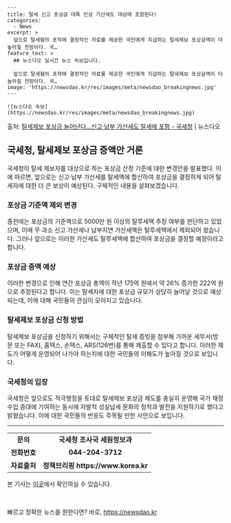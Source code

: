     ---
    title: 탈세 신고 포상금 대폭 인상 가산세도 대상에 포함된다!
    categories:
      - News
    excerpt: >
      앞으로 탈세혐의 포착에 결정적인 자료를 제공한 국민에게 지급하는 탈세제보 포상금액이 더 높아질 전망이다. 국…
    feature_text: >
      ## 뉴스다오 실시간 뉴스 속보입니다.
    
      앞으로 탈세혐의 포착에 결정적인 자료를 제공한 국민에게 지급하는 탈세제보 포상금액이 더 높아질 전망이다. 국…
    image: 'https://newsdao.kr/res/images/meta/newsdao_breakingnews.jpg'
    ---
    
    ![뉴스다오 속보](https://newsdao.kr/res/images/meta/newsdao_breakingnews.jpg)

<p>출처: <a href="https://newsdao.kr/2958" rel="dofollow">탈세제보 포상금 늘어난다…신고·납부 가산세도 탈세에 포함 - 국세청</a> | 뉴스다오</p>

<h2 data-ke-size="size26">국세청, 탈세제보 포상금 증액안 거론</h2>
<p data-ke-size="size16">국세청이 탈세 제보자를 대상으로 하는 포상금 산정 기준에 대한 변경안을 발표했다. 이에 따르면, 앞으로는 신고·납부 가산세를 탈세액에 합산하여 포상금을 결정하게 되어 탈세자에 대한 더 큰 보상이 예상된다. 구체적인 내용을 살펴보겠습니다.</p>

<h3 data-ke-size="size24">포상금 기준액 제외 변경</h3>
<p data-ke-size="size16">종전에는 포상금의 기준액으로 5000만 원 이상의 탈루세액 추징 여부를 판단하고 있었으며, 이때 무·과소 신고 가산세나 납부지연 가산세액은 탈루세액에서 제외되어 왔습니다. 그러나 앞으로는 이러한 가산세도 탈루세액에 합산하여 포상금을 결정할 예정이라고 합니다.</p>

<h3 data-ke-size="size24">포상금 증액 예상</h3>
<p data-ke-size="size16">이러한 변경으로 인해 연간 포상금 총액이 작년 175억 원에서 약 26% 증가한 222억 원으로 추정된다고 합니다. 이는 탈세자에 대한 포상금 규모가 상당히 늘어날 것으로 예상되는데, 이에 대해 국민들의 관심이 모아지고 있습니다.</p>

<h3 data-ke-size="size24">탈세제보 포상금 신청 방법</h3>
<p data-ke-size="size16">탈세제보 포상금을 신청하기 위해서는 구체적인 탈세 증빙을 첨부해 가까운 세무서(방문 또는 FAX), 홈택스, 손택스, ARS(126번)를 통해 제출할 수 있다고 합니다. 이러한 제도가 어떻게 운영되어 나가야 하는지에 대한 국민들의 이해도가 높아질 것으로 보입니다.</p>

<h3 data-ke-size="size24">국세청의 입장</h3>
<p data-ke-size="size16">국세청은 앞으로도 적극행정을 토대로 탈세제보 포상금 제도를 충실히 운영해 국가 재정수입 증대에 기여하는 동시에 자발적 성실납세 문화의 정착과 발전을 지원하기로 했다고 밝혔습니다. 이에 대한 국민들의 반응도 주목될 만한 사안으로 보입니다.</p>

<hr data-ke-size="size16">
<table>
	<tr>
		<td style="text-align: center; height: 17px;"><b>문의</b></td>
		<td style="text-align: center; height: 17px;"><b>국세청 조사국 세원정보과</b></td>
	</tr>
	<tr>
		<td style="text-align: center; height: 17px;"><b>전화번호</b></td>
		<td style="text-align: center; height: 17px;"><b>044-204-3712</b></td>
	</tr>
	<tr>
		<td style="text-align: center; height: 17px;"><b>자료출처</b></td>
		<td style="text-align: center; height: 17px;"><b>정책브리핑 https://www.korea.kr</b></td>
	</tr>
</table>
<p data-ke-size="size16">본 기사는 <a href="https://newsdao.kr/2958" target="_blank" rel="nofollow">이곳</a>에서 확인하실 수 있습니다.</p>
<p data-ke-size="size16">&nbsp;</p> 

빠르고 정확한 뉴스를 원한다면? 바로, <a href="https://newsdao.kr" rel="dofollow">https://newsdao.kr</a>


    
